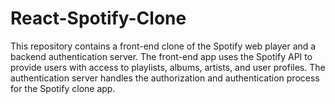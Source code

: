 # React-Spotify-Clone
This repository contains a front-end clone of the Spotify web player and a backend authentication server. The front-end app uses the Spotify API to provide users with access to playlists, albums, artists, and user profiles. The authentication server handles the authorization and authentication process for the Spotify clone app.
